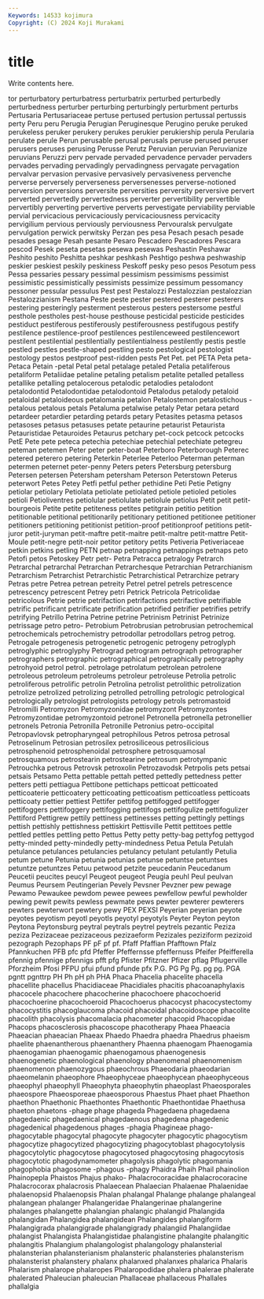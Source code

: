 ```yaml
---
Keywords: 14533 kojimura
Copyright: (C) 2024 Koji Murakami
---
```


# title

Write contents here.



tor perturbatory perturbatress perturbatrix perturbed
perturbedly perturbedness perturber perturbing perturbingly perturbment perturbs Pertusaria Pertusariaceae pertuse
pertused pertusion pertussal pertussis perty Peru peru Perugia Perugian Peruginesque
Perugino peruke peruked perukeless peruker perukery perukes perukier perukiership perula
Perularia perulate perule Perun perusable perusal perusals peruse perused peruser
perusers peruses perusing Perusse Perutz Peruvian peruvian Peruvianize peruvians Peruzzi
perv pervade pervaded pervadence pervader pervaders pervades pervading pervadingly pervadingness
pervagate pervagation pervalvar pervasion pervasive pervasively pervasiveness pervenche perverse perversely
perverseness perversenesses perverse-notioned perversion perversions perversite perversities perversity perversive pervert
perverted pervertedly pervertedness perverter pervertibility pervertible pervertibly perverting pervertive perverts
pervestigate perviability perviable pervial pervicacious pervicaciously pervicaciousness pervicacity pervigilium pervious
perviously perviousness Pervouralsk pervulgate pervulgation perwick perwitsky Perzan pes pesa
Pesach pesach pesade pesades pesage Pesah pesante Pesaro Pescadero Pescadores
Pescara pescod Pesek peseta pesetas pesewa pesewas Peshastin Peshawar Peshito
peshito Peshitta peshkar peshkash Peshtigo peshwa peshwaship peskier peskiest peskily
peskiness Peskoff pesky peso pesos Pesotum pess Pessa pessaries pessary
pessimal pessimism pessimisms pessimist pessimistic pessimistically pessimists pessimize pessimum pessomancy
pessoner pessular pessulus Pest pest Pestalozzi Pestalozzian pestalozzian Pestalozzianism Pestana
Peste peste pester pestered pesterer pesterers pestering pesteringly pesterment pesterous
pesters pestersome pestful pesthole pestholes pest-house pesthouse pesticidal pesticide pesticides
pestiduct pestiferous pestiferously pestiferousness pestifugous pestify pestilence pestilence-proof pestilences pestilenceweed
pestilencewort pestilent pestilential pestilentially pestilentialness pestilently pestis pestle pestled pestles
pestle-shaped pestling pesto pestological pestologist pestology pestos pestproof pest-ridden pests
Pet Pet. pet PETA Peta peta- Petaca Petain -petal Petal
petal petalage petaled Petalia petaliferous petaliform Petaliidae petaline petaling petalism
petalite petalled petalless petallike petalling petalocerous petalodic petalodies petalodont petalodontid
Petalodontidae petalodontoid Petalodus petalody petaloid petaloidal petaloideous petalomania petalon Petalostemon
petalostichous -petalous petalous petals Petaluma petalwise petaly Petar petara petard
petardeer petardier petarding petards petary Petasites petasma petasos petasoses petasus
petasuses petate petaurine petaurist Petaurista Petauristidae Petauroides Petaurus petchary pet-cock
petcock petcocks PetE Pete pete peteca petechia petechiae petechial petechiate
petegreu peteman petemen Peter peter peter-boat Peterboro Peterborough Peterec petered
peterero petering Peterkin Peterlee Peterloo Peterman peterman petermen peternet peter-penny
Peters peters Petersburg petersburg Petersen petersen Petersham petersham Peterson Peterstown
Peterus peterwort Petes Petey Petfi petful pether pethidine Peti Petie
Petigny petiolar petiolary Petiolata petiolate petiolated petiole petioled petioles petioli
Petioliventres petiolular petiolulate petiolule petiolus Petit petit petit-bourgeois Petite petite
petiteness petites petitgrain petitio petition petitionable petitional petitionarily petitionary petitioned
petitionee petitioner petitioners petitioning petitionist petition-proof petitionproof petitions petit-juror petit-juryman
petit-maftre petit-maitre petit-maltre petit-mattre Petit-Moule petit-negre petit-noir petitor petitory petits
Petiveria Petiveriaceae petkin petkins petling PETN petnap petnapping petnappings petnaps
peto Petofi petos Petoskey Petr petr- Petra Petracca petralogy Petrarch
Petrarchal petrarchal Petrarchan Petrarchesque Petrarchian Petrarchianism Petrarchism Petrarchist Petrarchistic Petrarchistical
Petrarchize petrary Petras petre Petrea petrean petreity Petrel petrel petrels
petrescence petrescency petrescent Petrey petri Petrick Petricola Petricolidae petricolous Petrie
petrie petrifaction petrifactions petrifactive petrifiable petrific petrificant petrificate petrification petrified
petrifier petrifies petrify petrifying Petrillo Petrina Petrine petrine Petrinism Petrinist
Petrinize petrissage petro petro- Petrobium Petrobrusian petrobrusian petrochemical petrochemicals petrochemistry
petrodollar petrodollars petrog petrog. Petrogale petrogenesis petrogenetic petrogenic petrogeny petroglyph
petroglyphic petroglyphy Petrograd petrogram petrograph petrographer petrographers petrographic petrographical petrographically
petrography petrohyoid petrol petrol. petrolage petrolatum petrolean petrolene petroleous petroleum
petroleums petroleur petroleuse Petrolia petrolic petroliferous petrolific petrolin Petrolina petrolist
petrolithic petrolization petrolize petrolized petrolizing petrolled petrolling petrologic petrological petrologically
petrologist petrologists petrology petrols petromastoid Petromilli Petromyzon Petromyzonidae petromyzont Petromyzontes
Petromyzontidae petromyzontoid petronel Petronella petronella petronellier petronels Petronia Petronilla Petronille
Petronius petro-occipital Petropavlovsk petropharyngeal petrophilous Petros petrosa petrosal Petroselinum Petrosian
petrosilex petrosiliceous petrosilicious petrosphenoid petrosphenoidal petrosphere petrosquamosal petrosquamous petrostearin petrostearine
petrosum petrotympanic Petrouchka petrous Petrovsk petroxolin Petrozavodsk Petrpolis pets petsai
petsais Petsamo Petta pettable pettah petted pettedly pettedness petter petters
petti pettiagua Pettibone pettichaps petticoat petticoated petticoaterie petticoatery petticoating petticoatism
petticoatless petticoats petticoaty pettier pettiest Pettifer pettifog pettifogged pettifogger pettifoggers
pettifoggery pettifogging pettifogs pettifogulize pettifogulizer Pettiford Pettigrew pettily pettiness pettinesses
petting pettingly pettings pettish pettishly pettishness pettiskirt Pettisville Pettit pettitoes
pettle pettled pettles pettling petto Pettus Petty petty petty-bag pettyfog
pettygod petty-minded petty-mindedly petty-mindedness Petua Petula Petulah petulance petulances petulancies
petulancy petulant petulantly Petulia petum petune Petunia petunia petunias petunse
petuntse petuntses petuntze petuntzes Petuu petwood petzite peucedanin Peucedanum Peucetii
peucites peucyl Peugeot peugeot Peugia peuhl Peul peulvan Peumus Peursem
Peutingerian Pevely Pevsner Pevzner pew pewage Pewamo Pewaukee pewdom pewee
pewees pewfellow pewful pewholder pewing pewit pewits pewless pewmate pews
pewter pewterer pewterers pewters pewterwort pewtery pewy PEX PEXSI Peyerian
peyerian peyote peyotes peyotism peyotl peyotls peyotyl peyotyls Peyter Peyton
peyton Peytona Peytonsburg peytral peytrals peytrel peytrels pezantic Peziza peziza
Pezizaceae pezizaceous pezizaeform Pezizales peziziform pezizoid pezograph Pezophaps PF pF
pf pf. Pfaff Pfaffian Pfafftown Pfalz Pfannkuchen PFB pfc pfd
Pfeffer Pfeffernsse pfeffernuss Pfeifer Pfeifferella pfennig pfennige pfennigs pfft pfg
Pfister Pfitzner Pfizer pflag Pflugerville Pforzheim Pfosi PFPU pfui pfund
pfunde pfx P.G. PG Pg Pg. pg pg. PGA pgntt
pgnttrp PH Ph pH ph PHA Phaca Phacelia phacelite phacella
phacellite phacellus Phacidiaceae Phacidiales phacitis phacoanaphylaxis phacocele phacochere phacocherine phacochoere
phacochoerid phacochoerine phacochoeroid Phacochoerus phacocyst phacocystectomy phacocystitis phacoglaucoma phacoid phacoidal
phacoidoscope phacolite phacolith phacolysis phacomalacia phacometer phacopid Phacopidae Phacops phacosclerosis
phacoscope phacotherapy Phaea Phaeacia Phaeacian phaeacian Phaeax Phaedo Phaedra phaedra
Phaedrus phaeism phaelite phaenantherous phaenanthery Phaenna phaenogam Phaenogamia phaenogamian phaenogamic
phaenogamous phaenogenesis phaenogenetic phaenological phaenology phaenomenal phaenomenism phaenomenon phaenozygous phaeochrous
Phaeodaria phaeodarian phaeomelanin phaeophore Phaeophyceae phaeophycean phaeophyceous phaeophyl phaeophyll Phaeophyta
phaeophytin phaeoplast Phaeosporales phaeospore Phaeosporeae phaeosporous Phaestus Phaet phaet Phaethon
phaethon Phaethonic Phaethontes Phaethontic Phaethontidae Phaethusa phaeton phaetons -phage phage
phageda Phagedaena phagedaena phagedaenic phagedaenical phagedaenous phagedena phagedenic phagedenical phagedenous
phages -phagia Phagineae phago- phagocytable phagocytal phagocyte phagocyter phagocytic phagocytism
phagocytize phagocytized phagocytizing phagocytoblast phagocytolysis phagocytolytic phagocytose phagocytosed phagocytosing phagocytosis
phagocytotic phagodynamometer phagolysis phagolytic phagomania phagophobia phagosome -phagous -phagy Phaidra
Phaih Phail phainolion Phainopepla Phaistos Phajus phako- Phalacrocoracidae phalacrocoracine Phalacrocorax
phalacrosis Phalaecean Phalaecian Phalaenae Phalaenidae phalaenopsid Phalaenopsis Phalan phalangal Phalange
phalange phalangeal phalangean phalanger Phalangeridae Phalangerinae phalangerine phalanges phalangette phalangian
phalangic phalangid Phalangida phalangidan Phalangidea phalangidean Phalangides phalangiform Phalangigrada phalangigrade
phalangigrady phalangiid Phalangiidae phalangist Phalangista Phalangistidae phalangistine phalangite phalangitic phalangitis
Phalangium phalangologist phalangology phalansterial phalansterian phalansterianism phalansteric phalansteries phalansterism phalansterist
phalanstery phalanx phalanxed phalanxes phalarica Phalaris Phalarism phalarope phalaropes Phalaropodidae
phalera phalerae phalerate phalerated Phaleucian phaleucian Phallaceae phallaceous Phallales phallalgia
